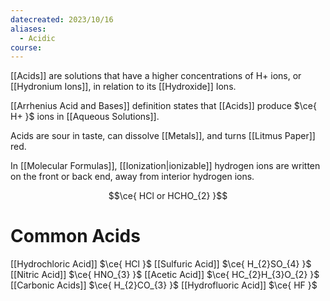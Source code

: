 ```yaml
---
datecreated: 2023/10/16
aliases:
  - Acidic
course:
---
```

[[Acids]] are solutions that have a higher concentrations of H+ ions, or [[Hydronium Ions]], in relation to its [[Hydroxide]] Ions. 

[[Arrhenius Acid and Bases]] definition states that [[Acids]] produce $\ce{ H+ }$ ions in [[Aqueous Solutions]].

Acids are sour in taste, can dissolve [[Metals]], and turns [[Litmus Paper]] red.

In [[Molecular Formulas]], [[Ionization|ionizable]] hydrogen ions are written on the front or back end, away from interior hydrogen ions.

$$\ce{ HCl or HCHO_{2} }$$

# Common Acids

[[Hydrochloric Acid]] $\ce{ HCl }$
[[Sulfuric Acid]] $\ce{ H_{2}SO_{4} }$
[[Nitric Acid]] $\ce{ HNO_{3} }$
[[Acetic Acid]] $\ce{ HC_{2}H_{3}O_{2} }$
[[Carbonic Acids]] $\ce{ H_{2}CO_{3} }$
[[Hydrofluoric Acid]] $\ce{ HF }$

